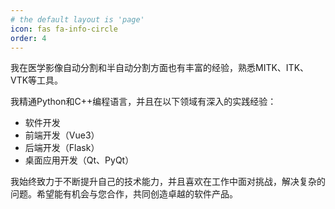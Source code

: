 ```yaml
---
# the default layout is 'page'
icon: fas fa-info-circle
order: 4
---
```


我在医学影像自动分割和半自动分割方面也有丰富的经验，熟悉MITK、ITK、VTK等工具。

我精通Python和C++编程语言，并且在以下领域有深入的实践经验：

- 软件开发
- 前端开发（Vue3）
- 后端开发（Flask）
- 桌面应用开发（Qt、PyQt）

我始终致力于不断提升自己的技术能力，并且喜欢在工作中面对挑战，解决复杂的问题。希望能有机会与您合作，共同创造卓越的软件产品。